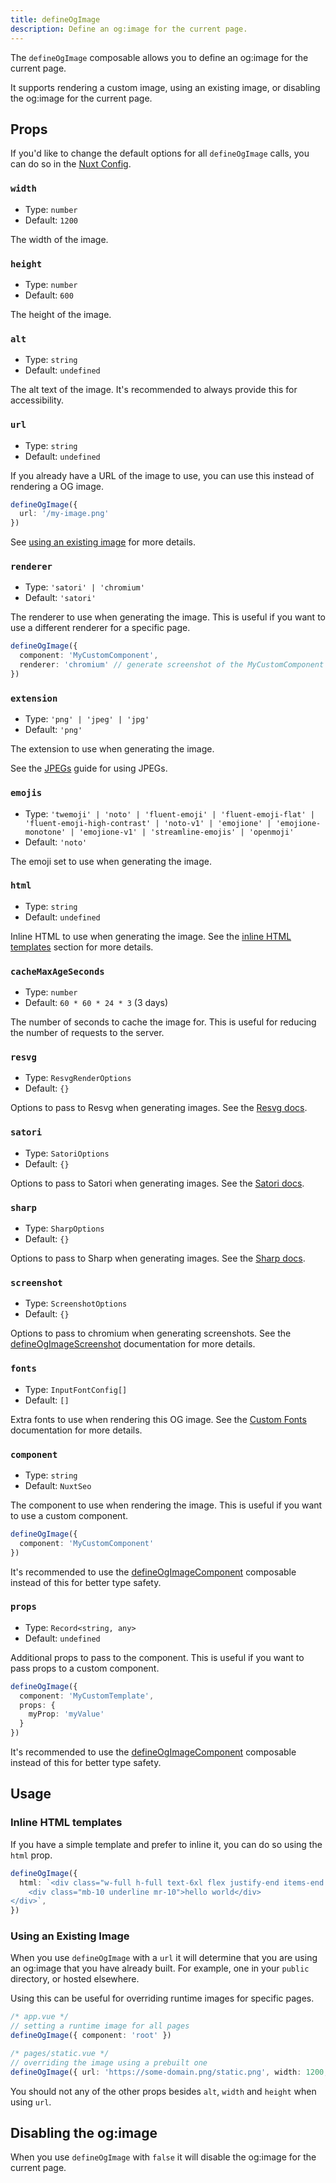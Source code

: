 ```yaml
---
title: defineOgImage
description: Define an og:image for the current page.
---
```


The `defineOgImage` composable allows you to define an og:image for the current page.

It supports rendering a custom image, using an existing image, or disabling the og:image for the current page.

## Props

If you'd like to change the default options for all `defineOgImage` calls, you can do so in the [Nuxt Config](/og-image/api/config).

### `width`

- Type: `number`
- Default: `1200`

The width of the image.

### `height`

- Type: `number`
- Default: `600`

The height of the image.

### `alt`

- Type: `string`
- Default: `undefined`

The alt text of the image. It's recommended to always provide this for accessibility.

### `url`

- Type: `string`
- Default: `undefined`

If you already have a URL of the image to use, you can use this instead of rendering a OG image.

```ts
defineOgImage({
  url: '/my-image.png'
})
```

See [using an existing image](#using-an-existing-image) for more details.

### `renderer`

- Type: `'satori' | 'chromium'`
- Default: `'satori'`

The renderer to use when generating the image. This is useful if you want to use a different renderer for a specific page.

```ts
defineOgImage({
  component: 'MyCustomComponent',
  renderer: 'chromium' // generate screenshot of the MyCustomComponent component
})
```

### `extension`

- Type: `'png' | 'jpeg' | 'jpg'`
- Default: `'png'`

The extension to use when generating the image.

See the [JPEGs](/og-image/guides/jpegs) guide for using JPEGs.

### `emojis`

- Type: `'twemoji' | 'noto' | 'fluent-emoji' | 'fluent-emoji-flat' | 'fluent-emoji-high-contrast' | 'noto-v1' | 'emojione' | 'emojione-monotone' | 'emojione-v1' | 'streamline-emojis' | 'openmoji'`
- Default: `'noto'`

The emoji set to use when generating the image.

### `html`

- Type: `string`
- Default: `undefined`

Inline HTML to use when generating the image. See the [inline HTML templates](#inline-html-templates) section for more details.

### `cacheMaxAgeSeconds`

- Type: `number`
- Default: `60 * 60 * 24 * 3` (3 days)

The number of seconds to cache the image for. This is useful for reducing the number of requests to the server.

### `resvg`

- Type: `ResvgRenderOptions`
- Default: `{}`

Options to pass to Resvg when generating images. See the [Resvg docs](https://github.com/yisibl/resvg-js).

### `satori`

- Type: `SatoriOptions`
- Default: `{}`

Options to pass to Satori when generating images. See the [Satori docs](https://github.com/vercel/satori).

### `sharp`

- Type: `SharpOptions`
- Default: `{}`

Options to pass to Sharp when generating images. See the [Sharp docs](https://sharp.pixelplumbing.com/).

### `screenshot`

- Type: `ScreenshotOptions`
- Default: `{}`

Options to pass to chromium when generating screenshots. See the [defineOgImageScreenshot](/og-image/api/define-og-image-screenshot) documentation for more details.

### `fonts`

- Type: `InputFontConfig[]`
- Default: `[]`

Extra fonts to use when rendering this OG image. See the [Custom Fonts](/og-image/guides/custom-fonts) documentation for more details.

### `component`

- Type: `string`
- Default: `NuxtSeo`

The component to use when rendering the image. This is useful if you want to use a custom component.

```ts
defineOgImage({
  component: 'MyCustomComponent'
})
```

It's recommended to use the [defineOgImageComponent](/og-image/api/define-og-image-component) composable instead of this
for better type safety.

### `props`

- Type: `Record<string, any>`
- Default: `undefined`

Additional props to pass to the component. This is useful if you want to pass props to a custom component.

```ts
defineOgImage({
  component: 'MyCustomTemplate',
  props: {
    myProp: 'myValue'
  }
})
```

It's recommended to use the [defineOgImageComponent](/og-image/api/define-og-image-component) composable instead of this
for better type safety.

## Usage

### Inline HTML templates

If you have a simple template and prefer to inline it, you can do so using the `html` prop.

```ts
defineOgImage({
  html: `<div class="w-full h-full text-6xl flex justify-end items-end bg-blue-500 text-white">
    <div class="mb-10 underline mr-10">hello world</div>
</div>`,
})
```

### Using an Existing Image

When you use `defineOgImage` with a `url` it will determine that you are using an og:image that you
have already built. For example, one in your `public` directory, or hosted elsewhere.

Using this can be useful for overriding runtime images for specific pages.

```ts
/* app.vue */
// setting a runtime image for all pages
defineOgImage({ component: 'root' })

/* pages/static.vue */
// overriding the image using a prebuilt one
defineOgImage({ url: 'https://some-domain.png/static.png', width: 1200, height: 600, alt: 'My Image' })
```

You should not any of the other props besides `alt`, `width` and `height` when using `url`.

## Disabling the og:image

When you use `defineOgImage` with `false` it will disable the og:image for the current page.
